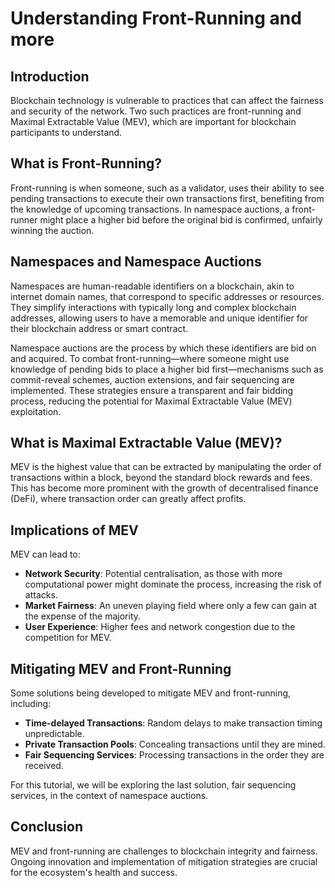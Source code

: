 # Understanding Front-Running and more

## Introduction

Blockchain technology is vulnerable to practices that can affect the fairness and security of the network. Two such practices are front-running and Maximal Extractable Value (MEV), which are important for blockchain participants to understand.

## What is Front-Running?

Front-running is when someone, such as a validator, uses their ability to see pending transactions to execute their own transactions first, benefiting from the knowledge of upcoming transactions. In namespace auctions, a front-runner might place a higher bid before the original bid is confirmed, unfairly winning the auction.

## Namespaces and Namespace Auctions

Namespaces are human-readable identifiers on a blockchain, akin to internet domain names, that correspond to specific addresses or resources. They simplify interactions with typically long and complex blockchain addresses, allowing users to have a memorable and unique identifier for their blockchain address or smart contract.

Namespace auctions are the process by which these identifiers are bid on and acquired. To combat front-running—where someone might use knowledge of pending bids to place a higher bid first—mechanisms such as commit-reveal schemes, auction extensions, and fair sequencing are implemented. These strategies ensure a transparent and fair bidding process, reducing the potential for Maximal Extractable Value (MEV) exploitation.

## What is Maximal Extractable Value (MEV)?

MEV is the highest value that can be extracted by manipulating the order of transactions within a block, beyond the standard block rewards and fees. This has become more prominent with the growth of decentralised finance (DeFi), where transaction order can greatly affect profits.

## Implications of MEV

MEV can lead to:

- **Network Security**: Potential centralisation, as those with more computational power might dominate the process, increasing the risk of attacks.
- **Market Fairness**: An uneven playing field where only a few can gain at the expense of the majority.
- **User Experience**: Higher fees and network congestion due to the competition for MEV.

## Mitigating MEV and Front-Running

Some solutions being developed to mitigate MEV and front-running, including:

- **Time-delayed Transactions**: Random delays to make transaction timing unpredictable.
- **Private Transaction Pools**: Concealing transactions until they are mined.
- **Fair Sequencing Services**: Processing transactions in the order they are received.

For this tutorial, we will be exploring the last solution, fair sequencing services, in the context of namespace auctions.

## Conclusion

MEV and front-running are challenges to blockchain integrity and fairness. Ongoing innovation and implementation of mitigation strategies are crucial for the ecosystem's health and success.
